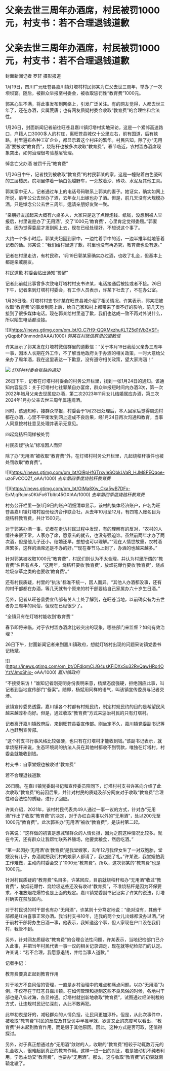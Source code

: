 # 父亲去世三周年办酒席，村民被罚1000元，村支书：若不合理退钱道歉

# 父亲去世三周年办酒席，村民被罚1000元，村支书：若不合理退钱道歉

封面新闻记者 罗轩 摄影报道

1月19日，四川广元旺苍县嘉川镇灯塔村村民郭某为亡父去世三周年，举办了一次坝坝宴。随后，被群众举报至村委会，被收取惩罚性“教育费”1000元。

郭某心生不满，将此事发布到网络上，引发广泛关注。有的网友觉得，人都去世三年了，还在办酒，实属荒唐；也有网友质疑村委会收取“教育费”的合理性和合法性。

1月26日，封面新闻记者前往旺苍县嘉川镇灯塔村实地采访，这是一个紧邻高速路口，户籍人口3000多人的村庄，离旺苍县城仅十公里左右，前有国道，后有铁路，村里遍布各种工矿企业，都显示着这个村庄的繁华。村民告知，除了办“无用酒”要被收“教育费”，烧秸秆也被多次收取“教育费”。春节临近，农村滥办酒席现象突出，如何治理很考验基层管理。

悼念亡父办酒 被罚千元“教育费”

1月26日中午，记者找到被收取“教育费”的村民郭某的家，这是一幢贴着白色瓷砖的三层楼房。院坝里停着一辆白色越野车，一旁放着沙、砖块、水泥及其他工具。

郭某家中无人，记者通过车上的电话号码联系上郭某的妻子。她证实，确实如网上所说，前年公公去世办了酒，去年女儿出嫁也办了酒。但是，前几天没有大规模办酒，只是悼念公公去世三周年，邀请亲朋好友聚一聚。

“亲朋好友加起来大概有六桌多人，大家只是送了点鞭炮钱、纸钱，没想到被人举报后，村里说是办了‘无用酒’，交了1000元‘教育费’，心里肯定觉得委屈。”郭妻说，因为觉得委屈才发到网上去，现在已经处理好，不想说这个事了。

大约一个多小时后，郭某夫妇回到家中，一边忙着手中的活，一边半推半就地答着记者的话。郭某说：“我们给村里道了歉，村里也没有再追究，教育费也没有退。”

记者在村里走访，有村民称，1月19日郭某家确实办过酒，也收了礼金，但基本上都是亲戚朋友。

村民道歉 村委会贴出通知“警醒”

记者此前就此事曾多次致电灯塔村村支书许某，电话接通后被挂或者不接。26日下午，记者来到灯塔村村委会，有工作人员表示，许某下社去了，不在办公室。

1月26日晚，灯塔村村支书许某在旺苍县城介绍了相关情况。许某表示，郭某把被收取“教育费”的事发到网上后，给自己家和村上都带来了很不好的影响，前几天也接到了很多媒体电话。现在郭某给村里道了歉，我们也达成一致不再对外说什么，所以陌生电话都没接。

![](https://inews.gtimg.com/om_bt/O_C7H9-QQXMxzhuKLTZ5d1tVb3VSF-
yQqptbF0nmndn9AAA/1000) _郭某在村微信群里的道歉信_

许某展示了郭某发在灯塔村微信群里的道歉信：“关于本月19日我给父亲办三周年一事，因本人长期在外工作，不了解当地政府关于办酒的相关政策，一时大意给父亲办了周年酒，我在这里表达一下歉意，没有遵守相关政策，望大家海涵！”

![](https://inews.gtimg.com/om_bt/OyyBmam8hatK93neTNhYcOXAuUUH9S5D5lCqPef6JspmQAA/1000)
_灯塔村村委会张贴的通知_

26日下午，记者在灯塔村村委会的村务公开栏里，找到一张1月24日的通知。该通知内容显示：关于灯塔村七社郭某自办宴席，群众举报短时间内办酒3次，第一次2022年腊月父亲去世属应办酒，第二次2023年11月女儿结婚属应办酒，第三次2024年1月办父亲去世三周年属违规酒。

同时，该通知称，接群众举报，村委会于1月23日处理后，本人回家后觉得周边村都在办酒，心里不平衡发到网上造成不良后果，经1月24日再次沟通和教育，当事人同意按村社意见处理并表示无意见。

四起烧秸秆同样被处罚

村民质疑“执法”标准因人而异

除了办“无用酒”被收取“教育费”外，在灯塔村村务公开栏里，几起烧秸秆事件也被处罚收取“教育费”。

![](https://inews.gtimg.com/om_bt/OlRpHfGTrxvIeSObkLVaR_HJM8PEQqoe-
uzoFvCCQZf_oAA/1000) _去年第四季度烧秸秆教育费_

![](https://inews.gtimg.com/om_bt/OIMa8Xw_Cka5wB7DFx-
ExMjqRqims0KkFo6Tblbt45GXIAA/1000) _去年第四季度烧秸秆教育费_

村务公开栏里一张1月9日的账户明细清单显示，该村的集体经济账户，户名为旺苍县嘉川镇灯塔村股份经济合作联合社，从去年10月至12月，有四笔入账名目为烧秸秆教育费，共计1500元。

对于郭某办酒一事，记者在走访村民过程中发现，有的理解有的反对，“农村的人情往来很正常，人家办了席，愿意去的就去，也没有强迫谁。虽然前两年才办了两次酒，但是他儿子还小，结婚还早，想想也可以理解。”“现在人情世故重，农村酒席繁多，这样的酒席还是不办的好。”“现在春节马上到了，办酒的也越来越多。”

针对郭某被收取1000元“教育费”，村民们则认为不太合理，并认为村里所谓的“教育费”名目有点多，“这两年，烧秸秆要收‘教育费’，放烟花爆竹要收‘教育费’，烧点垃圾杂草之类的也要收‘教育费’。”

还有村民质疑，村里的“执法”标准不统一，因人而异。“其他人办酒都没事，还有的村干部都在办酒，等几天就有个原来的村干部要给自己家属办六十岁生日酒。”

另外，记者从旺苍县委宣传部有关人士处了解到，在旺苍当地，以前确实有为去世者办三周年的风俗，但现在已经很少了。

“全镇只有在灯塔村能收到‘教育费’”

春节即将来临，对于农村滥办酒席比较突出的现象，哪些部门来监督？如何有效治理？

26日下午，封面新闻记者来到嘉川镇政府，想就灯塔村出现的问题采访镇党委书记杨斌。

![](https://inews.gtimg.com/om_bt/OFdIqmCjJG4usKFiDXxSu32RvQawHRo4OYzVJmxShix-
oAA/1000) _嘉川镇政府_

“不接受采访！”谁知记者刚亮明身份表明来意，杨斌态度强硬，拒绝回应此事，叫记者到当地宣传部门“备案”。随即，杨斌用同样的语气，叫该镇宣传委员与记者交涉。

该镇宣传委员透露，嘉川镇各个村都有村规民约，制定村规民约的目的是希望民风越来越淳朴向好。但是，通过收取“教育费”方式来惩治村民的只有灯塔村。

记者离开嘉川镇政府后，来到旺苍县委宣传部。刚坐定不久，嘉川镇党委副书记等人也赶到宣传部。

“这个村支书行事风格比较强硬，也只有在灯塔村才能收到钱。”该副书记表示，就拿烧秸秆来说，生态环境局的执法人员在其他村都收不到罚款，唯独在灯塔村，村委会就能收到钱。

村支书：自家堂嫂也被收过“教育费”

若不合理退钱道歉

26日晚，在嘉川镇党委副书记和宣传委员陪同下，灯塔村村支书许某向介绍了此次收取“教育费”的前因后果，并针对村民的质疑及部分网友对于收取“教育费”合理性和合法性的质疑，进行了回应。

许某介绍，2021年，该村村民代表共49人通过一事一议的方式，针对办“无用酒”作出了收取“教育费”的决定，对于办红白喜事以外的“无用酒”，处以200元至1000元“教育费”。此次郭某办“无用酒”被收“教育费”，是该村第二起。

许某说：“这样做的初衷是想减轻群众的人情负担，因为之前这种情况比较多。就在今天，还有群众让我帮忙联系养殖场，他要卖粮食，然后吃酒。”

“第一起因办‘无用酒’收‘教育费’是我堂嫂家，去年12月我侄女生了一对双胞胎，堂嫂没有儿子，办酒就把我们村的娘家人都请了，我也随了礼。”许某说，我堂嫂怕我工作难做，主动向村委会交了1000元“教育费”。所以，这次郭某的“教育费”也是1000元。

针对村民质疑的“教育费”名目多，许某回应，目前就烧秸秆和办“无用酒”收过“教育费”，放烟花爆竹、烧垃圾这些还没有收过“教育费”，不准烧秸秆是因为环保要求，不准放烟花爆竹也是上面的规定。嘉川镇党委副书记证实了许某的说法，灯塔村确实在禁放区内。

对于村民说的村干部也有办“无用酒”，许某则十分笃定地说：“绝对没有，其他干部都是红白喜事正常办酒。我当村支书10年，连我的两个女儿出嫁都没办过酒。”对于前村干部将办生日酒一事，他表示，我知道这个事，但人家现在户口没在我们村，我管不到。

另外，针对网友质疑收“教育费”的合理合法性问题，许某表示，当地纪检部门已介入此事，并把当年村民代表一事一议的相关记录调走，现在就等纪检部门的认定。许某说：“若不合理，我愿意退钱，并给当事人道歉。”

记者手记：

教育费要真正起到教育作用

对于地方不良风俗的管理，一直是乡村治理中的难点和痛点问题。以办“无用酒”为例，不仅存在于旺苍县嘉川镇。在如何管理和扼制这些不良风俗的时候，各地村干部也是八仙过海，各显神通。灯塔村就创新地收取“教育费”，试图通过经济制裁的方式，让违规村民记忆深刻，从此不敢再犯。

此举初衷是好的，减轻群众的人情负担，让民风更加淳朴。但是，从此次事件中，被收取“教育费”村民的反应及其受访中半推半就、欲言又止的态度可以看出，“教育费”并未起到教育作用，而是慑于其他原因。因此，这种方式是否可取，还值得探讨。

另外，对于真正想通过办“无用酒”敛财的人，收取的“教育费”相较于动辄数万元的礼金收入，很难起到真正的教育作用。这样一进一出的对比，若是被动机不纯者利用，宁愿主动交“教育费”，也要办“无用酒”。那么，这与收取“教育费”的初衷就南辕北辙了。

